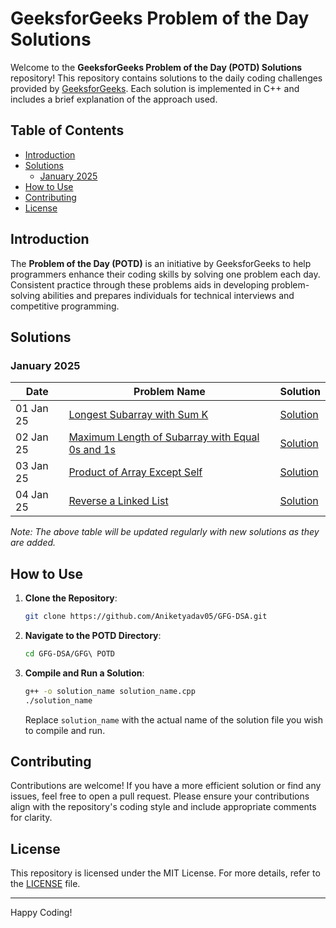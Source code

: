 # GeeksforGeeks Problem of the Day Solutions

Welcome to the **GeeksforGeeks Problem of the Day (POTD) Solutions** repository! This repository contains solutions to the daily coding challenges provided by [GeeksforGeeks](https://www.geeksforgeeks.org/problem-of-the-day). Each solution is implemented in C++ and includes a brief explanation of the approach used.

## Table of Contents

- [Introduction](#introduction)
- [Solutions](#solutions)
  - [January 2025](#january-2025)
- [How to Use](#how-to-use)
- [Contributing](#contributing)
- [License](#license)

## Introduction

The **Problem of the Day (POTD)** is an initiative by GeeksforGeeks to help programmers enhance their coding skills by solving one problem each day. Consistent practice through these problems aids in developing problem-solving abilities and prepares individuals for technical interviews and competitive programming. 

## Solutions

### January 2025

| Date       | Problem Name                                                                 | Solution                                                                                     |
|------------|-------------------------------------------------------------------------------|----------------------------------------------------------------------------------------------|
| 01 Jan 25  | [Longest Subarray with Sum K](https://www.geeksforgeeks.org/problems/longest-sub-array-with-sum-k0809/1) | [Solution](https://github.com/Aniketyadav05/GFG-DSA/blob/main/GFG%20POTD/longest_subarray_with_sum_k.cpp) |
| 02 Jan 25  | [Maximum Length of Subarray with Equal 0s and 1s](https://www.geeksforgeeks.org/problems/largest-subarray-of-0s-and-1s/1) | [Solution](https://github.com/Aniketyadav05/GFG-DSA/blob/main/GFG%20POTD/maximum_length_subarray_equal_0s_1s.cpp) |
| 03 Jan 25  | [Product of Array Except Self](https://www.geeksforgeeks.org/problems/product-array-puzzle4525/1) | [Solution](https://github.com/Aniketyadav05/GFG-DSA/blob/main/GFG%20POTD/product_of_array_except_self.cpp) |
| 04 Jan 25  | [Reverse a Linked List](https://www.geeksforgeeks.org/problems/reverse-a-linked-list/1) | [Solution](https://github.com/Aniketyadav05/GFG-DSA/blob/main/GFG%20POTD/reverse_linked_list.cpp) |

*Note: The above table will be updated regularly with new solutions as they are added.*

## How to Use

1. **Clone the Repository**:

   ```bash
   git clone https://github.com/Aniketyadav05/GFG-DSA.git
   ```

2. **Navigate to the POTD Directory**:

   ```bash
   cd GFG-DSA/GFG\ POTD
   ```

3. **Compile and Run a Solution**:

   ```bash
   g++ -o solution_name solution_name.cpp
   ./solution_name
   ```

   Replace `solution_name` with the actual name of the solution file you wish to compile and run.

## Contributing

Contributions are welcome! If you have a more efficient solution or find any issues, feel free to open a pull request. Please ensure your contributions align with the repository's coding style and include appropriate comments for clarity.

## License

This repository is licensed under the MIT License. For more details, refer to the [LICENSE](https://github.com/Aniketyadav05/GFG-DSA/blob/main/LICENSE) file.

---

Happy Coding! 